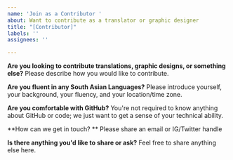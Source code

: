 ```yaml
---
name: 'Join as a Contributor '
about: Want to contribute as a translator or graphic designer
title: "[Contributor]"
labels: ''
assignees: ''

---
```


**Are you looking to contribute translations, graphic designs, or something else?**
Please describe how you would like to contribute.

**Are you fluent in any South Asian Languages?**
Please introduce yourself, your background, your fluency, and your location/time zone.

**Are you comfortable with GitHub?**
You're not required to know anything about GitHub or code; we just want to get a sense of your technical ability. 

**How can we get in touch? **
Please share an email or IG/Twitter handle

**Is there anything you'd like to share or ask?**
Feel free to share anything else here.
